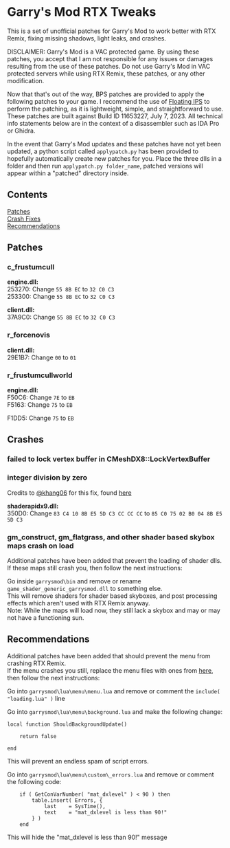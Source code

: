 # Garry's Mod RTX Tweaks

This is a set of unofficial patches for Garry's Mod to work better with RTX Remix, fixing missing shadows, light leaks, and crashes.

DISCLAIMER: Garry's Mod is a VAC protected game. By using these patches, you accept that I am not responsible for any issues or damages resulting from the use of these patches. Do not use Garry's Mod in VAC protected servers while using RTX Remix, these patches, or any other modification.

Now that that's out of the way, BPS patches are provided to apply the following patches to your game. I recommend the use of [Floating IPS](https://www.romhacking.net/utilities/1040/) to perform the patching, as it is lightweight, simple, and straightforward to use. These patches are built against Build ID 11653227, July 7, 2023. All technical info statements below are in the context of a disassembler such as IDA Pro or Ghidra.

In the event that Garry's Mod updates and these patches have not yet been updated, a python script called `applypatch.py` has been provided to hopefully automatically create new patches for you. Place the three dlls in a folder and then run `applypatch.py folder_name`, patched versions will appear within a "patched" directory inside.

## Contents

[Patches](https://github.com/BlueAmulet/SourceRTXTweaks/tree/main/garrysmod#patches)  
[Crash Fixes](https://github.com/BlueAmulet/SourceRTXTweaks/tree/main/garrysmod#crashes)  
[Recommendations](https://github.com/BlueAmulet/SourceRTXTweaks/tree/main/garrysmod#recommendations)

## Patches

### c_frustumcull

**engine.dll:**  
253270: Change `55 8B EC` to `32 C0 C3`  
253300: Change `55 8B EC` to `32 C0 C3`

**client.dll:**  
37A9C0: Change `55 8B EC` to `32 C0 C3`

### r_forcenovis

**client.dll:**  
29E1B7: Change `00` to `01`

### r_frustumcullworld

**engine.dll:**  
F50C6: Change `7E` to `EB`  
F5163: Change `75` to `EB`

F1DD5: Change `75` to `EB`

## Crashes

### failed to lock vertex buffer in CMeshDX8::LockVertexBuffer  
### integer division by zero

Credits to [@khang06](https://github.com/khang06) for this fix, found [here](https://github.com/khang06/misc/tree/master/reversing/source/portalrtxvbfix)

**shaderapidx9.dll:**  
350D0: Change `83 C4 10 8B E5 5D C3 CC CC CC` to `85 C0 75 02 B0 04 8B E5 5D C3`

### gm_construct, gm_flatgrass, and other shader based skybox maps crash on load

Additional patches have been added that prevent the loading of shader dlls.  
If these maps still crash you, then follow the next instructions:

Go inside `garrysmod\bin` and remove or rename `game_shader_generic_garrysmod.dll` to something else.  
This will remove shaders for shader based skyboxes, and post processing effects which aren't used with RTX Remix anyway.  
Note: While the maps will load now, they still lack a skybox and may or may not have a functioning sun.

## Recommendations

Additional patches have been added that should prevent the menu from crashing RTX Remix.  
If the menu crashes you still, replace the menu files with ones from [here](https://github.com/robotboy655/gmod-lua-menu), then follow the next instructions:

Go into `garrysmod\lua\menu\menu.lua` and remove or comment the `include( "loading.lua" )` line

Go into `garrysmod\lua\menu\background.lua` and make the following change:  
```
local function ShouldBackgroundUpdate()

	return false

end
```  
This will prevent an endless spam of script errors.

Go into `garrysmod\lua\menu\custom\_errors.lua` and remove or comment the following code:  
```
	if ( GetConVarNumber( "mat_dxlevel" ) < 90 ) then
		table.insert( Errors, {
			last	= SysTime(),
			text	= "mat_dxlevel is less than 90!"
		} )
	end
```  
This will hide the "mat_dxlevel is less than 90!" message
